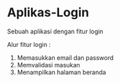 # Aplikas-Login
Sebuah aplikasi dengan fitur login

Alur fitur login :
1. Memasukkan email dan password
2. Memvalidasi masukan
3. Menampilkan halaman beranda
